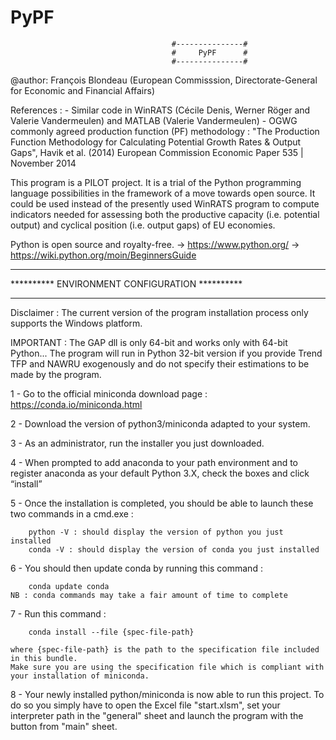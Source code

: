 # PyPF
                                        #---------------#
                                        #     PyPF      #
                                        #---------------#

@author: François Blondeau (European Commisssion, Directorate-General for Economic and Financial Affairs)

References :
    - Similar code in WinRATS (Cécile Denis, Werner Röger and Valerie Vandermeulen)
        and MATLAB (Valerie Vandermeulen)
    - OGWG commonly agreed production function (PF) methodology :
        "The Production Function Methodology
for Calculating Potential Growth Rates & Output Gaps", Havik et al. (2014)
European Commission Economic Paper 535 | November 2014

This program is a PILOT project.
It is a trial of the Python programming language possibilities in the framework of a move towards open source.
It could be used instead of the presently used WinRATS program to compute indicators needed for assessing both
the productive capacity (i.e. potential output) and cyclical position (i.e. output gaps) of EU economies.

Python is open source and royalty-free.
-> https://www.python.org/
-> https://wiki.python.org/moin/BeginnersGuide


*************************************************
**********  ENVIRONMENT CONFIGURATION  **********
*************************************************

Disclaimer : The current version of the program installation process only supports the Windows platform.

IMPORTANT : The GAP dll is only 64-bit and works only with 64-bit Python...
The program will run in Python 32-bit version if you provide Trend TFP and NAWRU exogenously and do not specify their estimations to be made by the program.

1 - Go to the official miniconda download page : https://conda.io/miniconda.html

2 - Download the version of python3/miniconda adapted to your system.

3 - As an administrator, run the installer you just downloaded.

4 - When prompted to add anaconda to your path environment and to register anaconda as your default Python 3.X, check the boxes and click “install”

5 - Once the installation is completed, you should be able to launch these two commands in a cmd.exe  :

        python -V : should display the version of python you just installed
        conda -V : should display the version of conda you just installed   

6 - You should then update conda by running this command :

        conda update conda
    NB : conda commands may take a fair amount of time to complete 
    
7 - Run this command : 

        conda install --file {spec-file-path}
       
    where {spec-file-path} is the path to the specification file included in this bundle. 
    Make sure you are using the specification file which is compliant with your installation of miniconda. 
    
8 - Your newly installed python/miniconda is now able to run this project. To do so you simply have to open the Excel file "start.xlsm", set your interpreter path in the "general" sheet and launch the program with the button from "main" sheet. 

